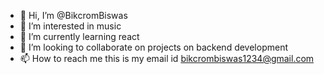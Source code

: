 - 👋 Hi, I’m @BikcromBiswas
- 👀 I’m interested in music
- 🌱 I’m currently learning react 
- 💞️ I’m looking to collaborate on projects on backend development
- 📫 How to reach me this is my email id bikcrombiswas1234@gmail.com
<!---
BikcromBiswas/BikcromBiswas is a ✨ special ✨ repository because its `README.md` (this file) appears on your GitHub profile.
You can click the Preview link to take a look at your changes.
--->
